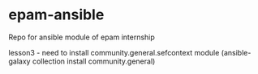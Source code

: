 # epam-ansible
Repo for ansible module of epam internship


lesson3 - need to install community.general.sefcontext module
(ansible-galaxy collection install community.general)